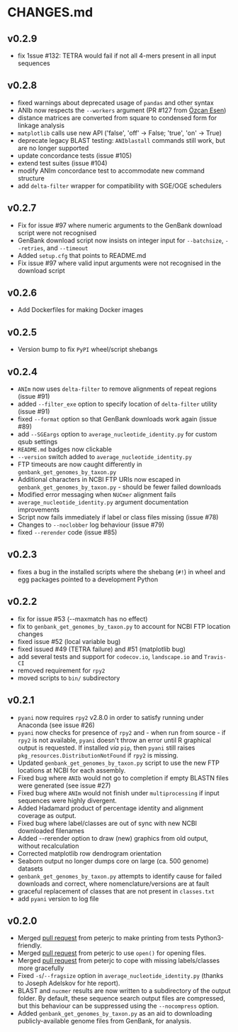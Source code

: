 # CHANGES.md

## v0.2.9

- fix 1ssue #132: TETRA would fail if not all 4-mers present in all input sequences

## v0.2.8

- fixed warnings about deprecated usage of `pandas` and other syntax
- ANIb now respects the `--workers` argument (PR #127 from [Özcan Esen](https://github.com/ozcan))
- distance matrices are converted from square to condensed form for linkage analysis
- `matplotlib` calls use new API ('false', 'off' -> False; 'true', 'on' -> True)
- deprecate legacy BLAST testing: `ANIblastall` commands still work, but are no longer supported
- update concordance tests (issue #105)
- extend test suites (issue #104)
- modify ANIm concordance test to accommodate new command structure
- add `delta-filter` wrapper for compatibility with SGE/OGE schedulers

## v0.2.7

- Fix for issue #97 where numeric arguments to the GenBank download script were not recognised
- GenBank download script now insists on integer input for `--batchsize`, `--retries`, and `--timeout`
- Added `setup.cfg` that points to README.md
- Fix issue #97 where valid input arguments were not recognised in the download script

## v0.2.6

- Add Dockerfiles for making Docker images

## v0.2.5

- Version bump to fix `PyPI` wheel/script shebangs

## v0.2.4

- `ANIm` now uses `delta-filter` to remove alignments of repeat regions (issue #91)
- added `--filter_exe` option to specify location of `delta-filter` utility (issue #91)
- fixed `--format` option so that GenBank downloads work again (issue #89)
- add `--SGEargs` option to `average_nucleotide_identity.py` for custom qsub settings
- `README.md` badges now clickable
- `--version` switch added to `average_nucleotide_identity.py`
- FTP timeouts are now caught differently in `genbank_get_genomes_by_taxon.py`
- Additional characters in NCBI FTP URIs now escaped in `genbank_get_genomes_by_taxon.py` - should be fewer failed downloads
- Modified error messaging when `NUCmer` alignment fails
- `average_nucleotide_identity.py` argument documentation improvements
- Script now fails immediately if label or class files missing (issue #78)
- Changes to `--noclobber` log behaviour (issue #79)
- fixed `--rerender` code (issue #85)


## v0.2.3
- fixes a bug in the installed scripts where the shebang (`#!`) in wheel and egg packages pointed to a development Python

## v0.2.2

- fix for issue #53 (--maxmatch has no effect)
- fix to `genbank_get_genomes_by_taxon.py` to account for NCBI FTP location changes
- fixed issue #52 (local variable bug)
- fixed issued #49 (TETRA failure) and #51 (matplotlib bug)
- add several tests and support for `codecov.io`, `landscape.io` and `Travis-CI`
- removed requirement for `rpy2`
- moved scripts to `bin/` subdirectory


## v0.2.1

- `pyani` now requires `rpy2` v2.8.0 in order to satisfy running under Anaconda (see issue #26)
- `pyani` now checks for presence of `rpy2` and - when run from source - if `rpy2` is not available, `pyani` doesn't throw an error until R graphical output is requested. If installed *via* `pip`, then `pyani` still raises `pkg_resources.DistributionNotFound` if `rpy2` is missing.
- Updated `genbank_get_genomes_by_taxon.py` script to use the new FTP locations at NCBI for each assembly.
- Fixed bug where `ANIb` would not go to completion if empty BLASTN files were generated (see issue #27)
- Fixed bug where `ANIm` would not finish under `multiprocessing` if input sequences were highly divergent.
- Added Hadamard product of percentage identity and alignment coverage as output.
- Fixed bug where label/classes are out of sync with new NCBI downloaded filenames
- Added --rerender option to draw (new) graphics from old output, without recalculation
- Corrected matplotlib row dendrogram orientation
- Seaborn output no longer dumps core on large (ca. 500 genome) datasets
- `genbank_get_genomes_by_taxon.py` attempts to identify cause for failed downloads and correct, where nomenclature/versions are at fault
- graceful replacement of classes that are not present in `classes.txt`
- add `pyani` version to log file

## v0.2.0

- Merged [pull request](https://github.com/widdowquinn/pyani/pull/17) from peterjc to make printing from tests Python3-friendly.
- Merged [pull request](https://github.com/widdowquinn/pyani/pull/21) from peterjc to use `open()` for opening files.
- Merged [pull request](https://github.com/widdowquinn/pyani/pull/24) from peterjc to cope with missing labels/classes more gracefully
- Fixed `-s`/`--fragsize` option in `average_nucleotide_identity.py` (thanks to Joseph Adelskov for hte report).
- BLAST and `nucmer` results are now written to a subdirectory of the output folder. By default, these sequence search output files are compressed, but this behaviour can be suppressed using the `--nocompress` option.
- Added `genbank_get_genomes_by_taxon.py` as an aid to downloading publicly-available genome files from GenBank, for analysis.
